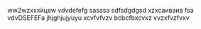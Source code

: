 ww2wzxxxйцew
vdvdefefg
sasasa
sdfsdgdgsd
xzxcаиваив
fsa
vdvDSEFEFa
jhjghjujyuyu
xcvfvfvzv
bcbcfbxcvxz
vvzxfvzfvxv
